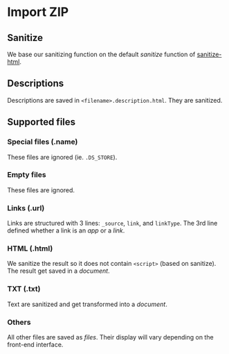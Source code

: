 # Import ZIP

## Sanitize

We base our sanitizing function on the default _sanitize_ function of [sanitize-html](https://www.npmjs.com/package/sanitize-html).

## Descriptions

Descriptions are saved in `<filename>.description.html`. They are sanitized.

## Supported files

### Special files (.name)

These files are ignored (ie. `.DS_STORE`).

### Empty files

These files are ignored.

### Links (.url)

Links are structured with 3 lines: `_source`, `link`, and `linkType`. The 3rd line defined whether a link is an _app_ or a _link_.

### HTML (.html)

We sanitize the result so it does not contain `<script>` (based on sanitize).
The result get saved in a _document_.

### TXT (.txt)

Text are sanitized and get transformed into a _document_.

### Others

All other files are saved as _files_. Their display will vary depending on the front-end interface.
